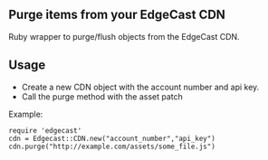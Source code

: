 ## Purge items from your EdgeCast CDN

Ruby wrapper to purge/flush objects from the EdgeCast CDN.

## Usage

* Create a new CDN object with the account number and api key.  
* Call the purge method with the asset patch

Example:

    require 'edgecast'
    cdn = Edgecast::CDN.new("account_number","api_key")
    cdn.purge("http://example.com/assets/some_file.js")
